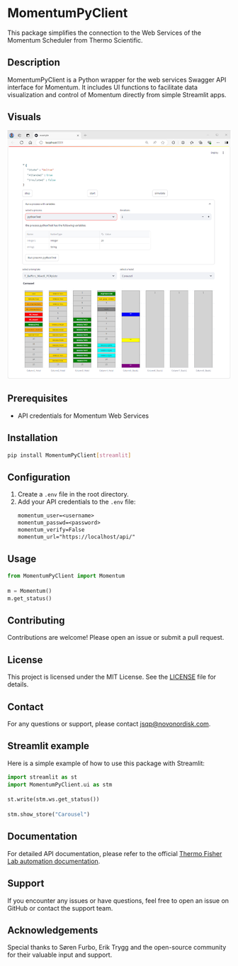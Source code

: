 # MomentumPyClient

This package simplifies the connection to the Web Services of the Momentum Scheduler from Thermo Scientific.

## Description

MomentumPyClient is a Python wrapper for the web services Swagger API interface for Momentum. It includes UI functions to facilitate data visualization and control of Momentum directly from simple Streamlit apps.

## Visuals

![screenshot](https://github.com/novonordisk-research/MomentumPyClient/blob/main/screenshot.png?raw=true)

## Prerequisites

- API credentials for Momentum Web Services

## Installation

```sh
pip install MomentumPyClient[streamlit]
```

## Configuration

1. Create a `.env` file in the root directory.
2. Add your API credentials to the `.env` file:
    ```env
    momentum_user=<username>
    momentum_passwd=<password>
    momentum_verify=False
    momentum_url="https://localhost/api/"
    ```

## Usage

```python
from MomentumPyClient import Momentum

m = Momentum()
m.get_status()
```

## Contributing

Contributions are welcome! Please open an issue or submit a pull request.

## License

This project is licensed under the MIT License. See the [LICENSE](LICENSE) file for details.

## Contact

For any questions or support, please contact [jsqp@novonordisk.com](mailto:jsqp@novonordisk.com).

## 

## Streamlit example

Here is a simple example of how to use this package with Streamlit:

```python
import streamlit as st
import MomentumPyClient.ui as stm

st.write(stm.ws.get_status())

stm.show_store("Carousel")
```

## Documentation

For detailed API documentation, please refer to the official [Thermo Fisher Lab automation documentation](https://apps.thermofisher.com/apps/lahr/LA_Online_Help_Resource/en-us/Content/Topics/Software/Web%20Services/(General)/WBSV%20about.htm).

## Support

If you encounter any issues or have questions, feel free to open an issue on GitHub or contact the support team.

## Acknowledgements

Special thanks to Søren Furbo, Erik Trygg and the open-source community for their valuable input and support.
